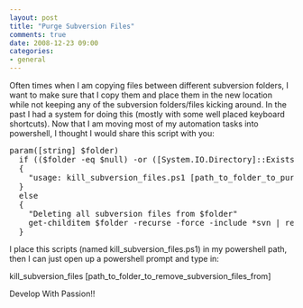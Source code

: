 ```yaml
---
layout: post
title: "Purge Subversion Files"
comments: true
date: 2008-12-23 09:00
categories:
- general
---
```


Often times when I am copying files between different subversion folders, I want to make sure that I copy them and place them in the new location while not keeping any of the subversion folders/files kicking around. In the past I had a system for doing this (mostly with some well placed keyboard shortcuts). Now that I am moving most of my automation tasks into powershell, I thought I would share this script with you:  
  <pre style="overflow: auto">param([string] $folder)
  if (($folder -eq $null) -or ([System.IO.Directory]::Exists($folder) -eq $false))
  {
    "usage: kill_subversion_files.ps1 [path_to_folder_to_purge_subversion_files_from]"
  }
  else
  {
    "Deleting all subversion files from $folder"
    get-childitem $folder -recurse -force -include *svn | remove-item -recurse -force
  }</pre>





I place this scripts (named kill_subversion_files.ps1) in my powershell path, then I can just open up a powershell prompt and type in:


kill_subversion_files [path_to_folder_to_remove_subversion_files_from]


Develop With Passion!!




